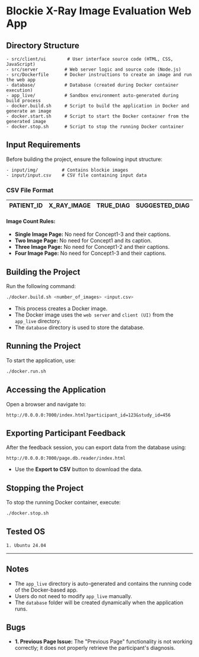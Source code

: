 # Blockie X-Ray Image Evaluation Web App

## Directory Structure

```
- src/client/ui        # User interface source code (HTML, CSS, JavaScript)
- src/server          # Web server logic and source code (Node.js)
- src/Dockerfile      # Docker instructions to create an image and run the web app
- database/           # Database (created during Docker container execution)
- app_live/           # Sandbox environment auto-generated during build process
- docker.build.sh     # Script to build the application in Docker and generate an image
- docker.start.sh     # Script to start the Docker container from the generated image
- docker.stop.sh      # Script to stop the running Docker container
```

## Input Requirements

Before building the project, ensure the following input structure:

```
- input/img/         # Contains blockie images
- input/input.csv    # CSV file containing input data
```

### CSV File Format

| PATIENT_ID | X_RAY_IMAGE | TRUE_DIAG | SUGGESTED_DIAG | Concept1 | Concept1_Caption | Concept2 | Concept2_Caption | Concept3 | Concept3_Caption | X_RAY_LOCATION |
|------------|-------------|-----------|----------------|----------|------------------|----------|------------------|----------|------------------|----------------|

#### Image Count Rules:
- **Single Image Page:** No need for Concept1-3 and their captions.
- **Two Image Page:** No need for Concept1 and its caption.
- **Three Image Page:** No need for Concept1-2 and their captions.
- **Four Image Page:** No need for Concept1-3 and their captions.

## Building the Project

Run the following command:
```bash
./docker.build.sh <number_of_images> <input.csv>
```
- This process creates a Docker image.
- The Docker image uses the `web server` and `client (UI)` from the `app_live` directory.
- The `database` directory is used to store the database.

## Running the Project

To start the application, use:
```bash
./docker.run.sh
```

## Accessing the Application

Open a browser and navigate to:
```
http://0.0.0.0:7000/index.html?participant_id=123&study_id=456
```

## Exporting Participant Feedback

After the feedback session, you can export data from the database using:
```
http://0.0.0.0:7000/page.db.reader/index.html
```
- Use the **Export to CSV** button to download the data.

## Stopping the Project

To stop the running Docker container, execute:
```bash
./docker.stop.sh
```

## Tested OS

    1. Ubuntu 24.04

---

## Notes
- The `app_live` directory is auto-generated and contains the running code of the Docker-based app.
- Users do not need to modify `app_live` manually.
- The `database` folder will be created dynamically when the application runs.


## Bugs

- **1. Previous Page Issue:** The "Previous Page" functionality is not working correctly; it does not properly retrieve the participant's diagnosis.


